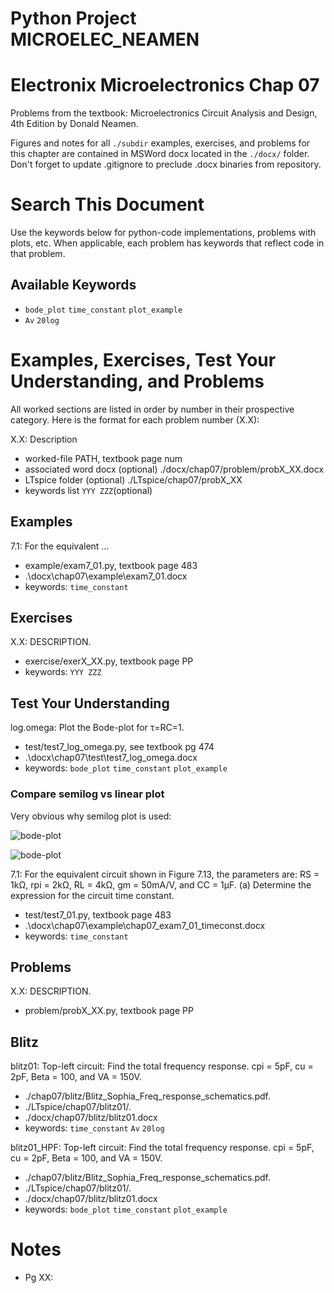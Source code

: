 # Python Project MICROELEC_NEAMEN
# Electronix Microelectronics Chap 07
Problems from the textbook: Microelectronics Circuit Analysis and Design, 4th Edition by Donald Neamen.

Figures and notes for all `./subdir` examples, exercises, and problems for this
chapter are contained in MSWord docx located in the `./docx/` folder.
Don't forget to update .gitignore to preclude .docx binaries from repository.

# Search This Document
Use the keywords below for python-code implementations, problems with plots, etc.
When applicable, each problem has keywords that reflect code in that problem.

## Available Keywords
* `bode_plot`  `time_constant`  `plot_example`
* `Av`  `20log`


# Examples, Exercises, Test Your Understanding, and Problems
All worked sections are listed in order by number in their prospective category.
Here is the format for each problem number (X.X):

X.X: Description
* worked-file PATH, textbook page num
* associated word docx (optional)  ./docx/chap07/problem/probX_XX.docx
* LTspice folder (optional)   ./LTspice/chap07/probX_XX
* keywords list `YYY ZZZ`(optional)


## Examples
7.1: For the equivalent ...
* example/exam7_01.py, textbook page 483
* .\docx\chap07\example\exam7_01.docx
* keywords: `time_constant`


## Exercises
X.X: DESCRIPTION.
* exercise/exerX_XX.py, textbook page PP
* keywords: `YYY ZZZ`


## Test Your Understanding
log.omega: Plot the Bode-plot for τ=RC=1.
* test/test7_log_omega.py, see textbook pg 474
* .\docx\chap07\test\test7_log_omega.docx
* keywords: `bode_plot`  `time_constant`  `plot_example`

### Compare semilog vs linear plot
Very obvious why semilog plot is used:

![bode-plot](../../docx/chap07/testunder/bode_plot_tau=RC=1_semilog.png)

![bode-plot](../../docx/chap07/testunder/bode_plot_tau=RC=1_linear.png)

7.1: For the equivalent circuit shown in Figure 7.13, the parameters are:
RS = 1kΩ, rpi = 2kΩ, RL = 4kΩ, gm = 50mA/V, and CC = 1μF.
(a) Determine the expression for the circuit time constant.
* test/test7_01.py, textbook page 483
* .\docx\chap07\example\chap07_exam7_01_timeconst.docx
* keywords: `time_constant`


## Problems
X.X: DESCRIPTION.
* problem/probX_XX.py, textbook page PP


## Blitz
blitz01: Top-left circuit:
Find the total frequency response.
cpi = 5pF, cu = 2pF, Beta = 100, and VA = 150V.
* ./chap07/blitz/Blitz_Sophia_Freq_response_schematics.pdf.
* ./LTspice/chap07/blitz01/.
* ./docx/chap07/blitz/blitz01.docx
* keywords: `time_constant`  `Av`  `20log`

blitz01_HPF: Top-left circuit:
Find the total frequency response.
cpi = 5pF, cu = 2pF, Beta = 100, and VA = 150V.
* ./chap07/blitz/Blitz_Sophia_Freq_response_schematics.pdf.
* ./LTspice/chap07/blitz01/.
* ./docx/chap07/blitz/blitz01.docx
* keywords: `bode_plot`  `time_constant`  `plot_example`



# Notes
* Pg XX: 
